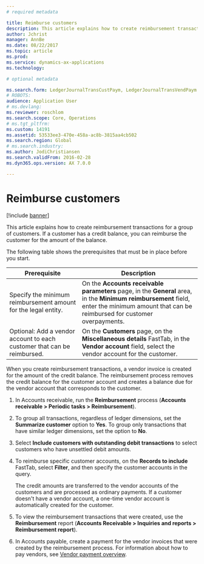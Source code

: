 ```yaml
---
# required metadata

title: Reimburse customers
description: This article explains how to create reimbursement transactions for a group of customers. If a customer has a credit balance, you can reimburse the customer for the amount of the balance. 
author: Jchrist
manager: AnnBe
ms.date: 08/22/2017
ms.topic: article
ms.prod: 
ms.service: dynamics-ax-applications
ms.technology: 

# optional metadata

ms.search.form: LedgerJournalTransCustPaym, LedgerJournalTransVendPaym
# ROBOTS: 
audience: Application User
# ms.devlang: 
ms.reviewer: roschlom
ms.search.scope: Core, Operations
# ms.tgt_pltfrm: 
ms.custom: 14191
ms.assetid: 53533ee3-470e-458a-ac8b-3815aa4cb502
ms.search.region: Global
# ms.search.industry: 
ms.author: JodiChristiansen
ms.search.validFrom: 2016-02-28
ms.dyn365.ops.version: AX 7.0.0

---
```


# Reimburse customers

[!include [banner](../includes/banner.md)]

This article explains how to create reimbursement transactions for a group of customers. If a customer has a credit balance, you can reimburse the customer for the amount of the balance. 

The following table shows the prerequisites that must be in place before you start.

| Prerequisite                                                            | Description |
|-------------------------------------------------------------------------|-------------|
| Specify the minimum reimbursement amount for the legal entity.          | On the **Accounts receivable parameters** page, in the **General** area, in the **Minimum reimbursement** field, enter the minimum amount that can be reimbursed for customer overpayments. |
| Optional: Add a vendor account to each customer that can be reimbursed. | On the **Customers** page, on the **Miscellaneous details** FastTab, in the **Vendor account** field, select the vendor account for the customer. |

When you create reimbursement transactions, a vendor invoice is created for the amount of the credit balance. The reimbursement process removes the credit balance for the customer account and creates a balance due for the vendor account that corresponds to the customer.

1. In Accounts receivable, run the **Reimbursement** process (**Accounts receivable \> Periodic tasks \> Reimbursement**).
2. To group all transactions, regardless of ledger dimensions, set the **Summarize customer** option to **Yes**. To group only transactions that have similar ledger dimensions, set the option to **No**.
3. Select **Include customers with outstanding debit transactions** to select customers who have unsettled debit amounts.
4. To reimburse specific customer accounts, on the **Records to include** FastTab, select **Filter**, and then specify the customer accounts in the query.

    The credit amounts are transferred to the vendor accounts of the customers and are processed as ordinary payments. If a customer doesn't have a vendor account, a one-time vendor account is automatically created for the customer.

5. To view the reimbursement transactions that were created, use the **Reimbursement** report (**Accounts Receivable \> Inquiries and reports \> Reimbursement report**).
6. In Accounts payable, create a payment for the vendor invoices that were created by the reimbursement process. For information about how to pay vendors, see [Vendor payment overview](../accounts-payable/Vendor-payments-workspace.md).
